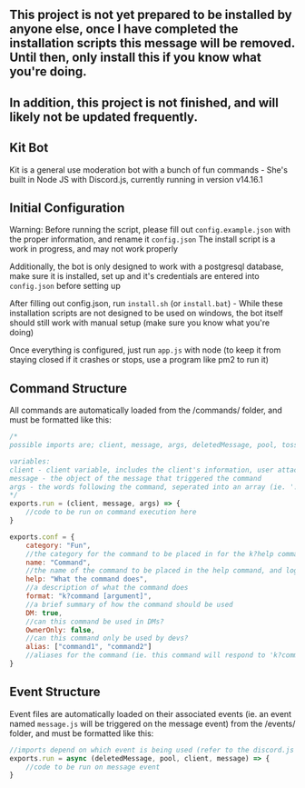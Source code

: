 ## This project is not yet prepared to be installed by anyone else, once I have completed the installation scripts this message will be removed. Until then, only install this if you know what you're doing.
## In addition, this project is not finished, and will likely not be updated frequently.


## Kit Bot
Kit is a general use moderation bot with a bunch of fun commands - She's built in Node JS with Discord.js, currently running in version v14.16.1


## Initial Configuration
Warning: Before running the script, please fill out `config.example.json` with the proper information, and rename it `config.json`
The install script is a work in progress, and may not work properly

Additionally, the bot is only designed to work with a postgresql database, make sure it is installed, set up and it's credentials are entered into `config.json` before setting up

After filling out config.json, run `install.sh` (or `install.bat`) - While these installation scripts are not designed to be used on windows, the bot itself should still work with manual setup (make sure you know what you're doing)

Once everything is configured, just run `app.js` with node (to keep it from staying closed if it crashes or stops, use a program like pm2 to run it)


## Command Structure
All commands are automatically loaded from the /commands/ folder, and must be formatted like this:
```js
/*
possible imports are; client, message, args, deletedMessage, pool, tossedSet, roles

variables:
client - client variable, includes the client's information, user attached to client, etc.
message - the object of the message that triggered the command
args - the words following the command, seperated into an array (ie. '!help word1 word2 word3' would result in ['word1','word2','word3'])
*/
exports.run = (client, message, args) => {
    //code to be run on command execution here
}

exports.conf = {
    category: "Fun",
    //the category for the command to be placed in for the k?help command
    name: "Command",
    //the name of the command to be placed in the help command, and logged in the usage list
    help: "What the command does",
    //a description of what the command does
    format: "k?command [argument]",
    //a brief summary of how the command should be used
    DM: true,
    //can this command be used in DMs?
    OwnerOnly: false,
    //can this command only be used by devs?
    alias: ["command1", "command2"]
    //aliases for the command (ie. this command will respond to 'k?command1' and 'k?command2' as well as it's own name)
}
```


## Event Structure
Event files are automatically loaded on their associated events (ie. an event named `message.js` will be triggered on the message event) from the /events/ folder, and must be formatted like this:
```js
//imports depend on which event is being used (refer to the discord.js documentation), this example in particular is the message event
exports.run = async (deletedMessage, pool, client, message) => {
    //code to be run on message event
}

```